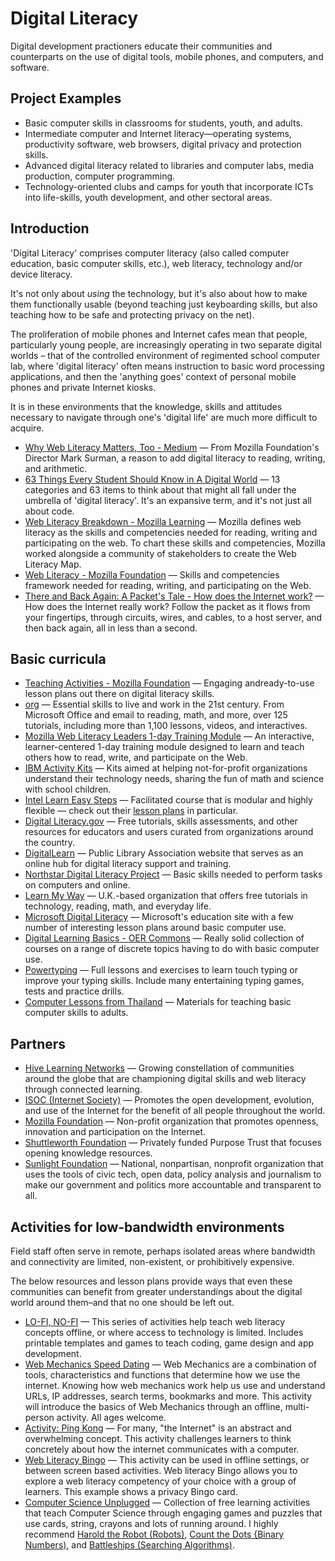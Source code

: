 # Digital Literacy

Digital development practioners educate their communities and counterparts on the use of digital tools, mobile phones, and computers, and software.

## Project Examples

* Basic computer skills in classrooms for students, youth, and adults.
* Intermediate computer and Internet literacy—operating systems, productivity software, web browsers, digital privacy and protection skills.
* Advanced digital literacy related to libraries and computer labs, media production, computer programming.
* Technology-oriented clubs and camps for youth that incorporate ICTs into life-skills, youth development, and other sectoral areas.



## Introduction

'Digital Literacy' comprises computer literacy (also called computer education, basic computer skills, etc.), web literacy, technology and/or device literacy.

It's not only about _using_ the technology, but it's also about how to make them functionally usable (beyond teaching just keyboarding skills, but also teaching how to be safe and protecting privacy on the net).

The proliferation of mobile phones and Internet cafes mean that people, particularly young people, are increasingly operating in two separate digital worlds – that of the controlled environment of regimented school computer lab, where 'digital literacy' often means instruction to basic word processing applications, and then the 'anything goes' context of personal mobile phones and private Internet kiosks.

It is in these environments that the knowledge, skills and attitudes necessary to navigate through one's 'digital life' are much more difficult to acquire.

- [Why Web Literacy Matters, Too - Medium](https://medium.com/bright/why-web-literacy-matters-too-eedfd902ab07) — From Mozilla Foundation's Director Mark Surman, a reason to add digital literacy to reading, writing, and arithmetic.
- [63 Things Every Student Should Know in A Digital World](http://www.teachthought.com/technology/63-things-every-student-should-know-in-a-digital-world/) — 13 categories and 63 items to think about that might all fall under the umbrella of 'digital literacy'. It's an expansive term, and it's not just all about code.
- [Web Literacy Breakdown - Mozilla Learning](https://teach.mozilla.org/teach-like-mozilla/web-literacy/) — Mozilla defines web literacy as the skills and competencies needed for reading, writing and participating on the web. To chart these skills and competencies, Mozilla worked alongside a community of stakeholders to create the Web Literacy Map.
- [Web Literacy - Mozilla Foundation](https://teach.mozilla.org/activities/web-literacy/) — Skills and competencies framework needed for reading, writing, and participating on the Web.
- [There and Back Again: A Packet's Tale - How does the Internet work?](https://www.youtube.com/watch?v=WwyJGzZmBe8) — How does the Internet really work? Follow the packet as it flows from your fingertips, through circuits, wires, and cables, to a host server, and then back again, all in less than a second.



## Basic curricula

- [Teaching Activities - Mozilla Foundation](https://www.mozilla.org/en-US/foundation/) — Engaging andready-to-use lesson plans out there on digital literacy skills.
- [org](http://www.gcflearnfree.org/) — Essential skills to live and work in the 21st century. From Microsoft Office and email to reading, math, and more, over 125 tutorials, including more than 1,100 lessons, videos, and interactives.
- [Mozilla Web Literacy Leaders 1-day Training Module](https://d157rqmxrxj6ey.cloudfront.net/anmechung/40860/) — An interactive, learner-centered 1-day training module designed to learn and teach others how to read, write, and participate on the Web.
- [IBM Activity Kits](https://www.ibm.com/ibm/responsibility/initiatives/activitykits/) — Kits aimed at helping not-for-profit organizations understand their technology needs, sharing the fun of math and science with school children.
- [Intel Learn Easy Steps](http://www.intel.com/content/www/us/en/education/intel-easy-steps.html) — Facilitated course that is modular and highly flexible — check out their [lesson plans](https://engage.intel.com/community/teachersengage/intel_teach) in particular.
- [Digital Literacy.gov](http://www.digitalliteracy.gov/) — Free tutorials, skills assessments, and other resources for educators and users curated from organizations around the country.
- [DigitalLearn](http://www.digitallearn.org/) — Public Library Association website that serves as an online hub for digital literacy support and training.
- [Northstar Digital Literacy Project](https://www.digitalliteracyassessment.org/) — Basic skills needed to perform tasks on computers and online.
- [Learn My Way](http://www.learnmyway.com/) — U.K.-based organization that offers free tutorials in technology, reading, math, and everyday life.
- [Microsoft Digital Literacy](https://www.microsoft.com/en-us/digitalliteracy/overview.aspx) — Microsoft's education site with a few number of interesting lesson plans around basic computer use.
- [Digital Learning Basics - OER Commons](http://www.oercommons.org/courses/digital-learn/view) — Really solid collection of courses on a range of discrete topics having to do with basic computer use.
- [Powertyping](http://www.powertyping.com/) — Full lessons and exercises to learn touch typing or improve your typing skills. Include many entertaining typing games, tests and practice drills.
- [Computer Lessons from Thailand](https://sites.google.com/site/pcthailandwiki2/projects-and-proposals/technology/computer-lessons) — Materials for teaching basic computer skills to adults.



## Partners

- [Hive Learning Networks](https://hivelearningnetworks.org/) — Growing constellation of communities around the globe that are championing digital skills and web literacy through connected learning.
- [ISOC (Internet Society)](http://internetsociety.org/) — Promotes the open development, evolution, and use of the Internet for the benefit of all people throughout the world.
- [Mozilla Foundation](http://mozilla.org/en-US/foundation/) — Non-profit organization that promotes openness, innovation and participation on the Internet.
- [Shuttleworth Foundation](http://shuttleworthfoundation.org/) — Privately funded Purpose Trust that focuses opening knowledge resources.
- [Sunlight Foundation](http://sunlightfoundation.com/) — National, nonpartisan, nonprofit organization that uses the tools of civic tech, open data, policy analysis and journalism to make our government and politics more accountable and transparent to all.



## Activities for low-bandwidth environments

Field staff often serve in remote, perhaps isolated areas where bandwidth and connectivity are limited, non-existent, or prohibitively expensive.

The below resources and lesson plans provide ways that even these communities can benefit from greater understandings about the digital world around them–and that no one should be left out.

- [LO-FI, NO-FI](https://laura.makes.org/thimble/MTUyODMwNDY0/lofi-nofi-teaching-kit) — This series of activities help teach web literacy concepts offline, or where access to technology is limited. Includes printable templates and games to teach coding, game design and app development.
- [Web Mechanics Speed Dating](https://juliahivenyc.makes.org/thimble/MTgwOTQ0ODk2/web-mechanics-speed-dating) — Web Mechanics are a combination of tools, characteristics and functions that determine how we use the internet. Knowing how web mechanics work help us use and understand URLs, IP addresses, search terms, bookmarks and more. This activity will introduce the basics of Web Mechanics through an offline, multi-person activity. All ages welcome.
- [Activity: Ping Kong](https://mozilla.github.io/mozilla-club-activity-ping-kong/#en) — For many, "the Internet" is an abstract and overwhelming concept. This activity challenges learners to think concretely about how the internet communicates with a computer.
- [Web Literacy Bingo](https://karenlouisesmith.makes.org/thimble/MTgwNTUxNjgw/web-literacy-bingo) — This activity can be used in offline settings, or between screen based activities. Web literacy Bingo allows you to explore a web literacy competency of your choice with a group of learners. This example shows a privacy Bingo card.
- [Computer Science Unplugged](http://csunplugged.org/) — Collection of free learning activities that teach Computer Science through engaging games and puzzles that use cards, string, crayons and lots of running around. I highly recommend [Harold the Robot (Robots)](http://csunplugged.org/harold-the-robot-2/), [Count the Dots {Binary Numbers)](http://csunplugged.org/binary-numbers/), and [Battleships (Searching Algorithms)](http://csunplugged.org/searching-algorithms/).



